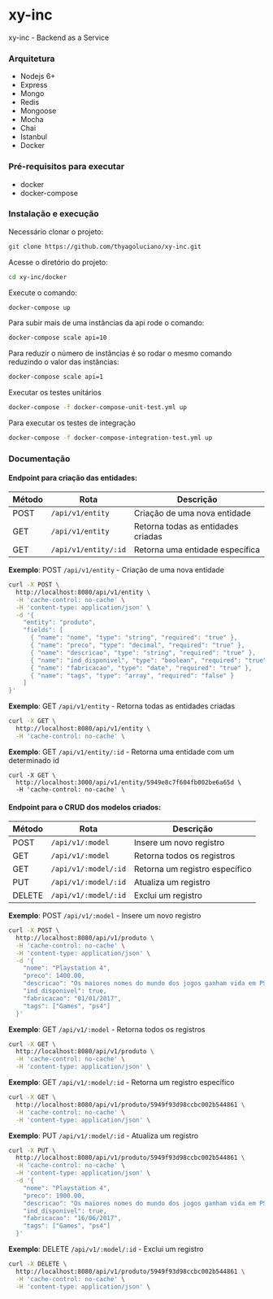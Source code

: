 # xy-inc
xy-inc - Backend as a Service

### Arquitetura
 * Nodejs 6+
 * Express
 * Mongo
 * Redis
 * Mongoose
 * Mocha
 * Chai
 * Istanbul
 * Docker

### Pré-requisitos para executar
 * docker
 * docker-compose

### Instalação e execução
Necessário clonar o projeto:

```sh
git clone https://github.com/thyagoluciano/xy-inc.git
```

Acesse o diretório do projeto:

```sh
cd xy-inc/docker
```

Execute o comando:

```sh
docker-compose up
```

Para subir mais de uma instâncias da api rode o comando:

```sh
docker-compose scale api=10
```

Para reduzir o número de instâncias é so rodar o mesmo comando reduzindo o valor das instâncias:

```sh
docker-compose scale api=1
```

Executar os testes unitários

```sh
docker-compose -f docker-compose-unit-test.yml up
```

Para executar os testes de integração

```sh
docker-compose -f docker-compose-integration-test.yml up
```


### Documentação

#### Endpoint para criação das entidades:

| Método | Rota | Descrição |
| ------------- | ------------- | -------------|
| POST  | `/api/v1/entity`  | Criação de uma nova entidade
| GET  | `/api/v1/entity`  | Retorna todas as entidades criadas
| GET  | `/api/v1/entity/:id`  | Retorna uma entidade específica

**Exemplo**: POST `/api/v1/entity` - Criação de uma nova entidade

```sh
curl -X POST \
  http://localhost:8080/api/v1/entity \
  -H 'cache-control: no-cache' \
  -H 'content-type: application/json' \
  -d '{
    "entity": "produto",
    "fields": [
      { "name": "nome", "type": "string", "required": "true" },
      { "name": "preco", "type": "decimal", "required": "true" },
      { "name": "descricao", "type": "string", "required": "true" },
      { "name": "ind_disponivel", "type": "boolean", "required": "true" },
      { "name": "fabricacao", "type": "date", "required": "true" },
      { "name": "tags", "type": "array", "required": "false" }
    ]
}'
```

**Exemplo**: GET `/api/v1/entity` - Retorna todas as entidades criadas
```sh
curl -X GET \
  http://localhost:8080/api/v1/entity \
  -H 'cache-control: no-cache' \
``` 

**Exemplo**: GET `/api/v1/entity/:id` - Retorna uma entidade com um determinado id
```shell
curl -X GET \
  http://localhost:3000/api/v1/entity/5949e8c7f604fb002be6a65d \
  -H 'cache-control: no-cache' \
``` 

#### Endpoint para o CRUD dos modelos criados:

| Método | Rota | Descrição |
| ------------- | ------------- | -------------|
| POST  | `/api/v1/:model`  | Insere um novo registro
| GET  | `/api/v1/:model`  | Retorna todos os registros
| GET  | `/api/v1/:model/:id`  | Retorna um registro específico
| PUT  | `/api/v1/:model/:id`  | Atualiza um registro
| DELETE  | `/api/v1/:model/:id`  | Exclui um registro

**Exemplo**: POST `/api/v1/:model` - Insere um novo registro

```sh
curl -X POST \
  http://localhost:8080/api/v1/produto \
  -H 'cache-control: no-cache' \
  -H 'content-type: application/json' \
  -d '{
    "nome": "Playstation 4",
    "preco": 1400.00,
    "descricao": "Os maiores nomes do mundo dos jogos ganham vida em PS4, desde os icônicos personagens de Star Wars™ Battlefront™ até o futuro combate de Call of Duty®: Infinite Warfare.",
    "ind_disponivel": true,
    "fabricacao": "01/01/2017",
    "tags": ["Games", "ps4"]
  }'
```
**Exemplo**: GET `/api/v1/:model` - Retorna todos os registros

```sh
curl -X GET \
  http://localhost:8080/api/v1/produto \
  -H 'cache-control: no-cache' \
  -H 'content-type: application/json' \
```

**Exemplo**: GET `/api/v1/:model/:id` - Retorna um registro específico

```sh
curl -X GET \
  http://localhost:8080/api/v1/produto/5949f93d98ccbc002b544861 \
  -H 'cache-control: no-cache' \
  -H 'content-type: application/json' \
```
**Exemplo**: PUT  `/api/v1/:model/:id` - Atualiza um registro

```sh
curl -X PUT \
  http://localhost:8080/api/v1/produto/5949f93d98ccbc002b544861 \
  -H 'cache-control: no-cache' \
  -H 'content-type: application/json' \
  -d '{
    "nome": "Playstation 4",
    "preco": 1900.00,
    "descricao": "Os maiores nomes do mundo dos jogos ganham vida em PS4, desde os icônicos personagens de Star Wars™ Battlefront™ até o futuro combate de Call of Duty®: Infinite Warfare.",
    "ind_disponivel": true,
    "fabricacao": "16/06/2017",
    "tags": ["Games", "ps4"]
  }'
```

**Exemplo**: DELETE  `/api/v1/:model/:id` - Exclui um registro

```sh
curl -X DELETE \
  http://localhost:8080/api/v1/produto/5949f93d98ccbc002b544861 \
  -H 'cache-control: no-cache' \
  -H 'content-type: application/json' \
```
